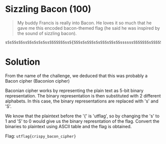# Sizzling Bacon (100)

> My buddy Francis is really into Bacon. He loves it so much that he gave me this encoded bacon-themed flag (he said he was inspired by the sound of sizzling bacon).

```
sSsSSsSSssSSsSsSsSssSSSSSSSssS{SSSsSsSSSsSsSSSsSSsSSssssssSSSSSSSsSSSSSSSSsSSsssSSssSsSSSsSSsSSSSssssSSsssSSsSSsSSSs}
```


# Solution

From the name of the challenge, we deduced that this was probably a Bacon cipher (Baconion cipher)

Baconian cipher works by representing the plain text as 5-bit binary representation. The binary representation is then substituted with 2 different alphabets.
In this case, the binary representations are replaced with 's' and 'S'.

We know that the plaintext before the '{' is 'utflag', so by changing the 's' to 1 and 'S' to 0 would give us the binary represntation of the flag.
Convert the binaries to plaintext using ASCII table and the flag is obtained.

Flag: `utflag{crispy_bacon_cipher}`

